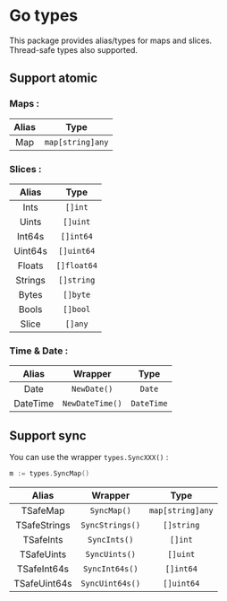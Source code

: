 # Go types

This package provides alias/types for maps and slices.  
Thread-safe types also supported.

## Support atomic

### Maps :

|  Alias     |      Type                    |
|:----------:|:----------------------------:|
| Map        |  `map[string]any`    |

### Slices :

|  Alias     |      Type      |
|:----------:|:--------------:|
| Ints       |  `[]int`       |
| Uints      |  `[]uint`      |
| Int64s     |  `[]int64`     |
| Uint64s    |  `[]uint64`    |
| Floats     |  `[]float64`   |
| Strings    |  `[]string`    |
| Bytes      |  `[]byte`      |
| Bools      |  `[]bool`      |
| Slice      | `[]any`|

### Time & Date :
|  Alias     |      Wrapper   |      Type                    |
|:----------:|:---------------:|:------------:|
| Date       |  `NewDate()`    |  `Date`      |
| DateTime   | `NewDateTime()` |  `DateTime`  |


## Support sync

You can use the wrapper `types.SyncXXX()` :
```go
m := types.SyncMap()
```

|  Alias     |      Wrapper   |     Type                 |
|:----------:|:--------------:|:------------------------:|
| TSafeMap   | `SyncMap()`    | `map[string]any` |
| TSafeStrings   | `SyncStrings()`    | `[]string` |
| TSafeInts   | `SyncInts()`    | `[]int` |
| TSafeUints   | `SyncUints()`    | `[]uint` |
| TSafeInt64s   | `SyncInt64s()`    | `[]int64` |
| TSafeUint64s   | `SyncUint64s()`    | `[]uint64` |

